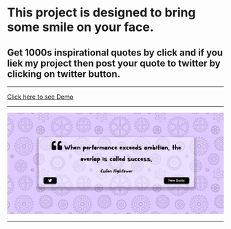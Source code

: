 # This project is designed to bring some smile on your face.

## Get 1000s inspirational quotes by click and if you liek my project then post your quote to twitter by clicking on twitter button.
___
[Click here to see Demo](https://gagansingh11.github.io/quote-generator/)
___
![Demo](demo.png)
___
